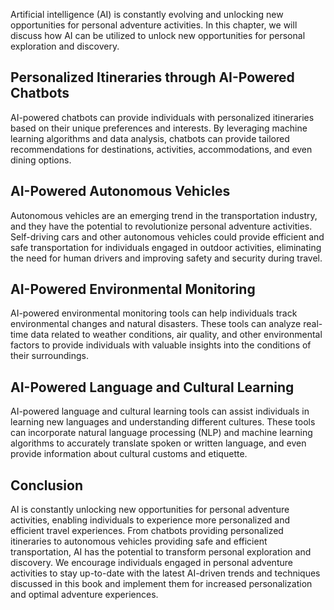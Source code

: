 
Artificial intelligence (AI) is constantly evolving and unlocking new opportunities for personal adventure activities. In this chapter, we will discuss how AI can be utilized to unlock new opportunities for personal exploration and discovery.

Personalized Itineraries through AI-Powered Chatbots
----------------------------------------------------

AI-powered chatbots can provide individuals with personalized itineraries based on their unique preferences and interests. By leveraging machine learning algorithms and data analysis, chatbots can provide tailored recommendations for destinations, activities, accommodations, and even dining options.

AI-Powered Autonomous Vehicles
------------------------------

Autonomous vehicles are an emerging trend in the transportation industry, and they have the potential to revolutionize personal adventure activities. Self-driving cars and other autonomous vehicles could provide efficient and safe transportation for individuals engaged in outdoor activities, eliminating the need for human drivers and improving safety and security during travel.

AI-Powered Environmental Monitoring
-----------------------------------

AI-powered environmental monitoring tools can help individuals track environmental changes and natural disasters. These tools can analyze real-time data related to weather conditions, air quality, and other environmental factors to provide individuals with valuable insights into the conditions of their surroundings.

AI-Powered Language and Cultural Learning
-----------------------------------------

AI-powered language and cultural learning tools can assist individuals in learning new languages and understanding different cultures. These tools can incorporate natural language processing (NLP) and machine learning algorithms to accurately translate spoken or written language, and even provide information about cultural customs and etiquette.

Conclusion
----------

AI is constantly unlocking new opportunities for personal adventure activities, enabling individuals to experience more personalized and efficient travel experiences. From chatbots providing personalized itineraries to autonomous vehicles providing safe and efficient transportation, AI has the potential to transform personal exploration and discovery. We encourage individuals engaged in personal adventure activities to stay up-to-date with the latest AI-driven trends and techniques discussed in this book and implement them for increased personalization and optimal adventure experiences.
